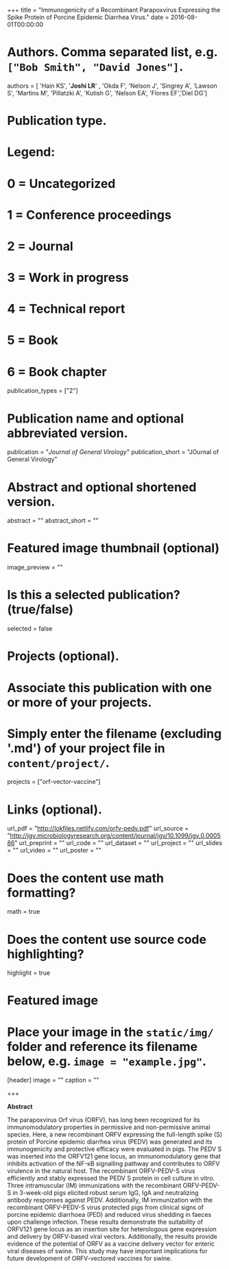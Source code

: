 +++
title = "Immunogenicity of a Recombinant Parapoxvirus Expressing the Spike Protein of Porcine Epidemic Diarrhea Virus."
date = 2016-08-01T00:00:00

# Authors. Comma separated list, e.g. `["Bob Smith", "David Jones"]`.
authors = [ 'Hain KS', '**Joshi LR**' , 'Okda F', 'Nelson J', 'Singrey A', 'Lawson S', 'Martins M', 'Pillatzki A', 'Kutish G', 'Nelson EA', 'Flores EF','Diel DG']

# Publication type.
# Legend:
# 0 = Uncategorized
# 1 = Conference proceedings
# 2 = Journal
# 3 = Work in progress
# 4 = Technical report
# 5 = Book
# 6 = Book chapter
publication_types = ["2"]

# Publication name and optional abbreviated version.
publication = "*Journal of General Virology*"
publication_short = "JOurnal of General Virology"

# Abstract and optional shortened version.
abstract = ""
abstract_short = ""
# Featured image thumbnail (optional)
image_preview = ""

# Is this a selected publication? (true/false)
selected = false

# Projects (optional).
#   Associate this publication with one or more of your projects.
#   Simply enter the filename (excluding '.md') of your project file in `content/project/`.
projects = ["orf-vector-vaccine"]

# Links (optional).
url_pdf = "http://lokfiles.netlify.com/orfv-pedv.pdf"
url_source = "http://jgv.microbiologyresearch.org/content/journal/jgv/10.1099/jgv.0.000586"
url_preprint = ""
url_code = ""
url_dataset = ""
url_project = ""
url_slides = ""
url_video = ""
url_poster = ""

# Does the content use math formatting?
math = true

# Does the content use source code highlighting?
highlight = true

# Featured image
# Place your image in the `static/img/` folder and reference its filename below, e.g. `image = "example.jpg"`.
[header]
image = ""
caption = ""

+++

**Abstract**


The parapoxvirus Orf virus (ORFV), has long been recognized for its immunomodulatory properties in permissive and non-permissive animal species. Here, a new recombinant ORFV expressing the full-length spike (S) protein of Porcine epidemic diarrhea virus (PEDV) was generated and its immunogenicity and protective efficacy were evaluated in pigs. The PEDV S was inserted into the ORFV121 gene locus, an immunomodulatory gene that inhibits activation of the NF-κB signalling pathway and contributes to ORFV virulence in the natural host. The recombinant ORFV-PEDV-S virus efficiently and stably expressed the PEDV S protein in cell culture in vitro. Three intramuscular (IM) immunizations with the recombinant ORFV-PEDV-S in 3-week-old pigs elicited robust serum IgG, IgA and neutralizing antibody responses against PEDV. Additionally, IM immunization with the recombinant ORFV-PEDV-S virus protected pigs from clinical signs of porcine epidemic diarrhoea (PED) and reduced virus shedding in faeces upon challenge infection. These results demonstrate the suitability of ORFV121 gene locus as an insertion site for heterologous gene expression and delivery by ORFV-based viral vectors. Additionally, the results provide evidence of the potential of ORFV as a vaccine delivery vector for enteric viral diseases of swine. This study may have important implications for future development of ORFV-vectored vaccines for swine.